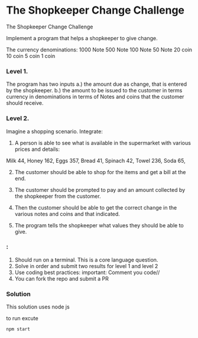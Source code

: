 # The Shopkeeper Change Challenge
The Shopkeeper Change Challenge

Implement a program that helps a shopkeeper to give change.

The currency denominations:
1000 Note
500 Note
100 Note
50 Note
20 coin
10 coin
5 coin
1 coin


### Level 1.
The program has two inputs
a.) the amount due as change, that is entered by the shopkeeper.
b.) the amount to be issued to the customer in terms currency in denominations in terms of Notes and coins that the customer should receive.


### Level 2.

Imagine a shopping scenario. Integrate:

1. A person is able to see what is available in the supermarket with various prices and details:

Milk 44,
Honey 162,
Eggs 357,
Bread 41,
Spinach 42,
Towel 236,
Soda 65,

2. The customer should be able to shop for the items and get a bill at the end.

3. The customer should be prompted to pay and an amount collected by the shopkeeper from the customer.

4. Then the customer should be able to get the correct change in the various notes and coins and that indicated.

5. The program tells the shopkeeper what values they should be able to give.

### :
1. Should run on a terminal. This is a core language question.
2. Solve in order and submit two results for level 1 and level 2
3. Use coding best practices:
    important: Comment you code//
4. You can fork the repo and submit a PR

### Solution

This solution uses node js

to run excute

`npm start
`





